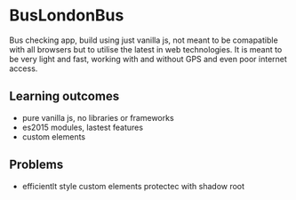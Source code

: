 # BusLondonBus

Bus checking app, build using just vanilla js, not meant to be comapatible with all browsers but to utilise the latest in web technologies.
It is meant to be very light and fast, working with and without GPS and even poor internet access. 

## Learning outcomes

- pure vanilla js, no libraries or frameworks
- es2015 modules, lastest features
- custom elements

## Problems

- efficientlt style custom elements protectec with shadow root
